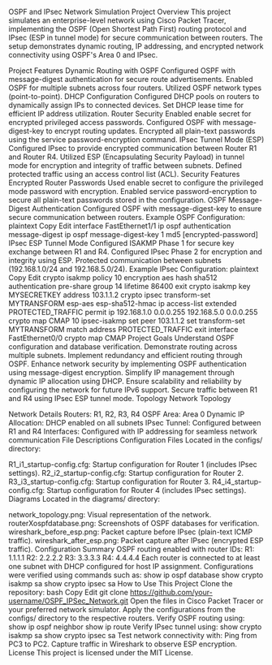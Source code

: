OSPF and IPsec Network Simulation Project
Overview
This project simulates an enterprise-level network using Cisco Packet Tracer, implementing the OSPF (Open Shortest Path First) routing protocol and IPsec (ESP in tunnel mode) for secure communication between routers. The setup demonstrates dynamic routing, IP addressing, and encrypted network connectivity using OSPF's Area 0 and IPsec.

Project Features
Dynamic Routing with OSPF
Configured OSPF with message-digest authentication for secure route advertisements.
Enabled OSPF for multiple subnets across four routers.
Utilized OSPF network types (point-to-point).
DHCP Configuration
Configured DHCP pools on routers to dynamically assign IPs to connected devices.
Set DHCP lease time for efficient IP address utilization.
Router Security
Enabled enable secret for encrypted privileged access passwords.
Configured OSPF with message-digest-key to encrypt routing updates.
Encrypted all plain-text passwords using the service password-encryption command.
IPsec Tunnel Mode (ESP)
Configured IPsec to provide encrypted communication between Router R1 and Router R4.
Utilized ESP (Encapsulating Security Payload) in tunnel mode for encryption and integrity of traffic between subnets.
Defined protected traffic using an access control list (ACL).
Security Features
Encrypted Router Passwords
Used enable secret to configure the privileged mode password with encryption.
Enabled service password-encryption to secure all plain-text passwords stored in the configuration.
OSPF Message-Digest Authentication
Configured OSPF with message-digest-key to ensure secure communication between routers.
Example OSPF Configuration:
plaintext
Copy
Edit
interface FastEthernet1/1
 ip ospf authentication message-digest
 ip ospf message-digest-key 1 md5 [encrypted-password]
IPsec ESP Tunnel Mode
Configured ISAKMP Phase 1 for secure key exchange between R1 and R4.
Configured IPsec Phase 2 for encryption and integrity using ESP.
Protected communication between subnets (192.168.1.0/24 and 192.168.5.0/24).
Example IPsec Configuration:
plaintext
Copy
Edit
crypto isakmp policy 10
 encryption aes
 hash sha512
 authentication pre-share
 group 14
 lifetime 86400
exit
crypto isakmp key MYSECRETKEY address 103.1.1.2
crypto ipsec transform-set MYTRANSFORM esp-aes esp-sha512-hmac
ip access-list extended PROTECTED_TRAFFIC
 permit ip 192.168.1.0 0.0.0.255 192.168.5.0 0.0.0.255
crypto map CMAP 10 ipsec-isakmp
 set peer 103.1.1.2
 set transform-set MYTRANSFORM
 match address PROTECTED_TRAFFIC
exit
interface FastEthernet0/0
 crypto map CMAP
Project Goals
Understand OSPF configuration and database verification.
Demonstrate routing across multiple subnets.
Implement redundancy and efficient routing through OSPF.
Enhance network security by implementing OSPF authentication using message-digest encryption.
Simplify IP management through dynamic IP allocation using DHCP.
Ensure scalability and reliability by configuring the network for future IPv6 support.
Secure traffic between R1 and R4 using IPsec ESP tunnel mode.
Topology
Network Topology

Network Details
Routers: R1, R2, R3, R4
OSPF Area: Area 0
Dynamic IP Allocation: DHCP enabled on all subnets
IPsec Tunnel: Configured between R1 and R4
Interfaces: Configured with IP addressing for seamless network communication
File Descriptions
Configuration Files
Located in the configs/ directory:

R1_i1_startup-config.cfg: Startup configuration for Router 1 (includes IPsec settings).
R2_i2_startup-config.cfg: Startup configuration for Router 2.
R3_i3_startup-config.cfg: Startup configuration for Router 3.
R4_i4_startup-config.cfg: Startup configuration for Router 4 (includes IPsec settings).
Diagrams
Located in the diagrams/ directory:

network_topology.png: Visual representation of the network.
routerXospfdatabase.png: Screenshots of OSPF databases for verification.
wireshark_before_esp.png: Packet capture before IPsec (plain-text ICMP traffic).
wireshark_after_esp.png: Packet capture after IPsec (encrypted ESP traffic).
Configuration Summary
OSPF routing enabled with router IDs:
R1: 1.1.1.1
R2: 2.2.2.2
R3: 3.3.3.3
R4: 4.4.4.4
Each router is connected to at least one subnet with DHCP configured for host IP assignment.
Configurations were verified using commands such as:
show ip ospf database
show crypto isakmp sa
show crypto ipsec sa
How to Use This Project
Clone the repository:
bash
Copy
Edit
git clone https://github.com/your-username/OSPF_IPSec_Network.git
Open the files in Cisco Packet Tracer or your preferred network simulator.
Apply the configurations from the configs/ directory to the respective routers.
Verify OSPF routing using:
show ip ospf neighbor
show ip route
Verify IPsec tunnel using:
show crypto isakmp sa
show crypto ipsec sa
Test network connectivity with:
Ping from PC3 to PC2.
Capture traffic in Wireshark to observe ESP encryption.
License
This project is licensed under the MIT License.







